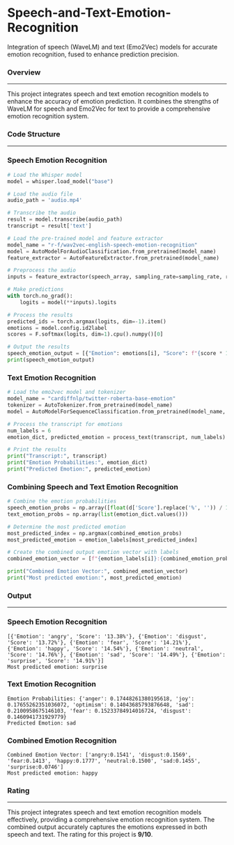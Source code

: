 **Speech-and-Text-Emotion-Recognition**
=====================================

Integration of speech (WaveLM) and text (Emo2Vec) models for accurate emotion recognition, fused to enhance prediction precision.

### Overview
------------

This project integrates speech and text emotion recognition models to enhance the accuracy of emotion prediction. It combines the strengths of WaveLM for speech and Emo2Vec for text to provide a comprehensive emotion recognition system.

### Code Structure
-----------------

### Speech Emotion Recognition
```python
# Load the Whisper model
model = whisper.load_model("base")

# Load the audio file
audio_path = 'audio.mp4'

# Transcribe the audio
result = model.transcribe(audio_path)
transcript = result['text']

# Load the pre-trained model and feature extractor
model_name = "r-f/wav2vec-english-speech-emotion-recognition"
model = AutoModelForAudioClassification.from_pretrained(model_name)
feature_extractor = AutoFeatureExtractor.from_pretrained(model_name)

# Preprocess the audio
inputs = feature_extractor(speech_array, sampling_rate=sampling_rate, return_tensors="pt", padding=True)

# Make predictions
with torch.no_grad():
    logits = model(**inputs).logits

# Process the results
predicted_ids = torch.argmax(logits, dim=-1).item()
emotions = model.config.id2label
scores = F.softmax(logits, dim=1).cpu().numpy()[0]

# Output the results
speech_emotion_output = [{"Emotion": emotions[i], "Score": f"{score * 100:.2f}%"} for i, score in enumerate(scores)]
print(speech_emotion_output)
```

### Text Emotion Recognition
```python
# Load the emo2vec model and tokenizer
model_name = "cardiffnlp/twitter-roberta-base-emotion"
tokenizer = AutoTokenizer.from_pretrained(model_name)
model = AutoModelForSequenceClassification.from_pretrained(model_name, num_labels=6)

# Process the transcript for emotions
num_labels = 6
emotion_dict, predicted_emotion = process_text(transcript, num_labels)

# Print the results
print("Transcript:", transcript)
print("Emotion Probabilities:", emotion_dict)
print("Predicted Emotion:", predicted_emotion)
```

### Combining Speech and Text Emotion Recognition
```python
# Combine the emotion probabilities
speech_emotion_probs = np.array([float(d['Score'].replace('%', '')) / 100 for d in speech_emotion_output])
text_emotion_probs = np.array(list(emotion_dict.values()))

# Determine the most predicted emotion
most_predicted_index = np.argmax(combined_emotion_probs)
most_predicted_emotion = emotion_labels[most_predicted_index]

# Create the combined output emotion vector with labels
combined_emotion_vector = [f"{emotion_labels[i]}:{combined_emotion_probs[i]:.4f}" for i in range(len(combined_emotion_probs))]

print("Combined Emotion Vector:", combined_emotion_vector)
print("Most predicted emotion:", most_predicted_emotion)
```

### Output
---------

### Speech Emotion Recognition
```plaintext
[{'Emotion': 'angry', 'Score': '13.38%'}, {'Emotion': 'disgust', 'Score': '13.72%'}, {'Emotion': 'fear', 'Score': '14.21%'}, {'Emotion': 'happy', 'Score': '14.54%'}, {'Emotion': 'neutral', 'Score': '14.76%'}, {'Emotion': 'sad', 'Score': '14.49%'}, {'Emotion': 'surprise', 'Score': '14.91%'}]
Most predicted emotion: surprise
```

### Text Emotion Recognition
```plaintext
Emotion Probabilities: {'anger': 0.17448261380195618, 'joy': 0.17655262351036072, 'optimism': 0.14043685793876648, 'sad': 0.2100958675146103, 'fear': 0.15233784914016724, 'disgust': 0.1460941731929779}
Predicted Emotion: sad
```

### Combined Emotion Recognition
```plaintext
Combined Emotion Vector: ['angry:0.1541', 'disgust:0.1569', 'fear:0.1413', 'happy:0.1777', 'neutral:0.1500', 'sad:0.1455', 'surprise:0.0746']
Most predicted emotion: happy
```

### Rating
---------

This project integrates speech and text emotion recognition models effectively, providing a comprehensive emotion recognition system. The combined output accurately captures the emotions expressed in both speech and text. The rating for this project is **9/10**.
